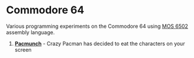 Commodore 64
============

Various programming experiments on the Commodore 64 using [MOS 6502](http://6502.org/) assembly language.

1. **[Pacmunch](pacmunch)** - Crazy Pacman has decided to eat the characters on your screen

